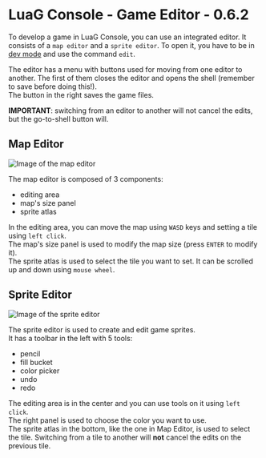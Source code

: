 # LuaG Console - Game Editor - 0.6.2

To develop a game in LuaG Console, you can use an integrated editor. It consists of a `map editor` and a `sprite editor`. To open it, you have to be in [dev mode](https://github.com/Vulcalien/LuaG-Console/wiki/Dev-Mode) and use the command `edit`.

The editor has a menu with buttons used for moving from one editor to another. The first of them closes the editor and opens the shell (remember to save before doing this!).  
The button in the right saves the game files.

**IMPORTANT**: switching from an editor to another will not cancel the edits, but the go-to-shell button will.

## Map Editor
![Image of the map editor](https://raw.githubusercontent.com/Vulcalien/LuaG-Console/documentation/images/map-editor.png)

The map editor is composed of 3 components:
- editing area
- map's size panel
- sprite atlas

In the editing area, you can move the map using `WASD` keys and setting a tile using `left click`.  
The map's size panel is used to modify the map size (press `ENTER` to modify it).  
The sprite atlas is used to select the tile you want to set. It can be scrolled up and down using `mouse wheel`.

## Sprite Editor
![Image of the sprite editor](https://raw.githubusercontent.com/Vulcalien/LuaG-Console/documentation/images/sprite-editor.png)

The sprite editor is used to create and edit game sprites.  
It has a toolbar in the left with 5 tools:
- pencil
- fill bucket
- color picker
- undo
- redo

The editing area is in the center and you can use tools on it using `left click`.  
The right panel is used to choose the color you want to use.  
The sprite atlas in the bottom, like the one in Map Editor, is used to select the tile. Switching from a tile to another will **not** cancel the edits on the previous tile.

